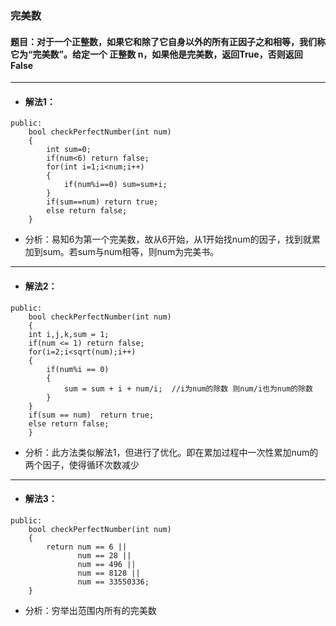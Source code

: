 ### 完美数
#### 题目：对于一个正整数，如果它和除了它自身以外的所有正因子之和相等，我们称它为“完美数”。给定一个 正整数 n，如果他是完美数，返回True，否则返回 False
---
* #### 解法1：
```
public:
    bool checkPerfectNumber(int num) 
    {
        int sum=0;
        if(num<6) return false;
        for(int i=1;i<num;i++)
        {
            if(num%i==0) sum=sum+i;
        }
        if(sum==num) return true;
        else return false;
    }
```
* 分析：易知6为第一个完美数，故从6开始，从1开始找num的因子，找到就累加到sum。若sum与num相等，则num为完美书。
---
* #### 解法2：
```
public:
    bool checkPerfectNumber(int num) 
    {
    int i,j,k,sum = 1;
    if(num <= 1) return false;
    for(i=2;i<sqrt(num);i++)
    {
        if(num%i == 0)
        {
            sum = sum + i + num/i;  //i为num的除数 则num/i也为num的除数
        }
    }
    if(sum == num)  return true;
    else return false;
    }
```
* 分析：此方法类似解法1，但进行了优化。即在累加过程中一次性累加num的两个因子，使得循环次数减少
---
* #### 解法3：
```
public:
    bool checkPerfectNumber(int num) 
    {
        return num == 6 || 
               num == 28 || 
               num == 496 || 
               num == 8128 || 
               num == 33550336;
    }
```
* 分析：穷举出范围内所有的完美数